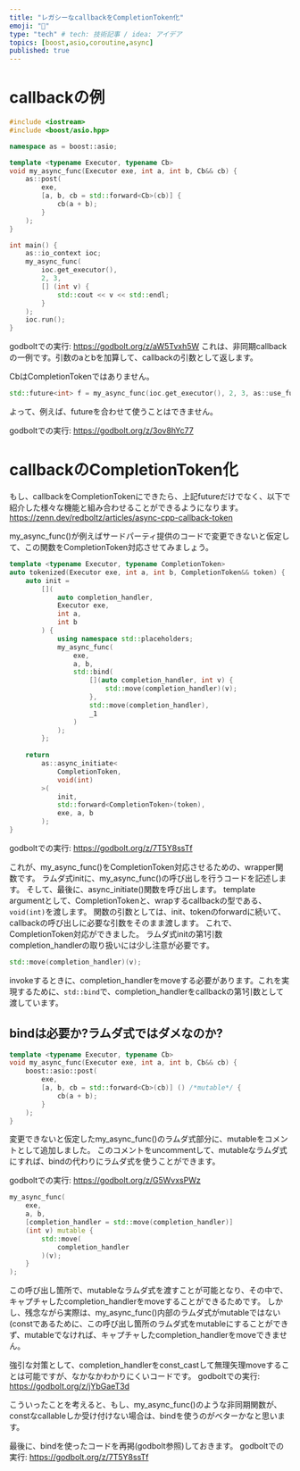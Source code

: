 ```yaml
---
title: "レガシーなcallbackをCompletionToken化"
emoji: "🔌"
type: "tech" # tech: 技術記事 / idea: アイデア
topics: [boost,asio,coroutine,async]
published: true
---
```


# callbackの例

```cpp
#include <iostream>
#include <boost/asio.hpp>

namespace as = boost::asio;

template <typename Executor, typename Cb>
void my_async_func(Executor exe, int a, int b, Cb&& cb) {
    as::post(
        exe,
        [a, b, cb = std::forward<Cb>(cb)] {
            cb(a + b);
        }
    );
}

int main() {
    as::io_context ioc;
    my_async_func(
        ioc.get_executor(),
        2, 3,
        [] (int v) {
            std::cout << v << std::endl;
        }
    );
    ioc.run();
}
```

godboltでの実行:
https://godbolt.org/z/aW5Tvxh5W
これは、非同期callbackの一例です。引数のaとbを加算して、callbackの引数として返します。

CbはCompletionTokenではありません。

```cpp
std::future<int> f = my_async_func(ioc.get_executor(), 2, 3, as::use_future);
```

よって、例えば、futureを合わせて使うことはできません。

godboltでの実行:
https://godbolt.org/z/3ov8hYc77

# callbackのCompletionToken化
もし、callbackをCompletionTokenにできたら、上記futureだけでなく、以下で紹介した様々な機能と組み合わせることができるようになります。
https://zenn.dev/redboltz/articles/async-cpp-callback-token

my_async_func()が例えばサードパーティ提供のコードで変更できないと仮定して、この関数をCompletionToken対応させてみましょう。

```cpp
template <typename Executor, typename CompletionToken>
auto tokenized(Executor exe, int a, int b, CompletionToken&& token) {
    auto init = 
        [](
            auto completion_handler,
            Executor exe,
            int a, 
            int b
        ) {
            using namespace std::placeholders;
            my_async_func(
                exe,
                a, b,
                std::bind(
                    [](auto completion_handler, int v) {
                        std::move(completion_handler)(v);
                    },
                    std::move(completion_handler),
                    _1
                )
            );
        };
    
    return 
        as::async_initiate<
            CompletionToken,
            void(int)
        >(
            init,
            std::forward<CompletionToken>(token),
            exe, a, b
        );
}
```

godboltでの実行:
https://godbolt.org/z/7T5Y8ssTf

これが、my_async_func()をCompletionToken対応させるための、wrapper関数です。
ラムダ式initに、my_async_func()の呼び出しを行うコードを記述します。
そして、最後に、async_initiate()関数を呼び出します。
template argumentとして、CompletionTokenと、wrapするcallbackの型である、`void(int)`を渡します。
関数の引数としては、init、tokenのforwardに続いて、callbackの呼び出しに必要な引数をそのまま渡します。
これで、CompletionToken対応ができました。
ラムダ式initの第1引数completion_handlerの取り扱いには少し注意が必要です。

```cpp
std::move(completion_handler)(v);
```

invokeするときに、completion_handlerをmoveする必要があります。これを実現するために、`std::bind`で、completion_handlerをcallbackの第1引数として渡しています。

## bindは必要か?ラムダ式ではダメなのか?

```cpp
template <typename Executor, typename Cb>
void my_async_func(Executor exe, int a, int b, Cb&& cb) {
    boost::asio::post(
        exe,
        [a, b, cb = std::forward<Cb>(cb)] () /*mutable*/ {
            cb(a + b);
        }
    );
}
```

変更できないと仮定したmy_async_func()のラムダ式部分に、mutableをコメントとして追加しました。
このコメントをuncommentして、mutableなラムダ式にすれば、bindの代わりにラムダ式を使うことができます。

godboltでの実行:
https://godbolt.org/z/G5WvxsPWz

```cpp
my_async_func(
    exe,
    a, b,
    [completion_handler = std::move(completion_handler)]
    (int v) mutable {
        std::move(
            completion_handler
        )(v);
    }
);
```
この呼び出し箇所で、mutableなラムダ式を渡すことが可能となり、その中で、キャプチャしたcompletion_handlerをmoveすることができるためです。
しかし、残念ながら実際は、my_async_func()内部のラムダ式がmutableではない(constであるために、この呼び出し箇所のラムダ式をmutableにすることができず、mutableでなければ、キャプチャしたcompletion_handlerをmoveできません。

強引な対策として、completion_handlerをconst_castして無理矢理moveすることは可能ですが、なかなかわかりにくいコードです。
godboltでの実行:
https://godbolt.org/z/jYbGaeT3d

こういったことを考えると、もし、my_async_func()のような非同期関数が、constなcallableしか受け付けない場合は、bindを使うのがベターかなと思います。

最後に、bindを使ったコードを再掲(godbolt参照)しておきます。
godboltでの実行:
https://godbolt.org/z/7T5Y8ssTf